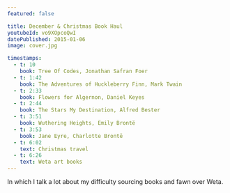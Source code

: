 ```yaml
---
featured: false

title: December & Christmas Book Haul
youtubeId: vo9XOpcoQwI
datePublished: 2015-01-06
image: cover.jpg

timestamps:
  - t: 10
    book: Tree Of Codes, Jonathan Safran Foer
  - t: 1:42
    book: The Adventures of Huckleberry Finn, Mark Twain
  - t: 2:33
    book: Flowers for Algernon, Daniel Keyes
  - t: 2:44
    book: The Stars My Destination, Alfred Bester
  - t: 3:51
    book: Wuthering Heights, Emily Brontë
  - t: 3:53
    book: Jane Eyre, Charlotte Brontë
  - t: 6:02
    text: Christmas travel
  - t: 6:26
    text: Weta art books
---
```


In which I talk a lot about my difficulty sourcing books and fawn over Weta.
